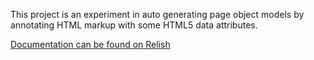 This project is an experiment in auto generating page object models by annotating HTML markup with some HTML5 data attributes.

[Documentation can be found on Relish](https://www.relishapp.com/andyw8/auto-page-object)